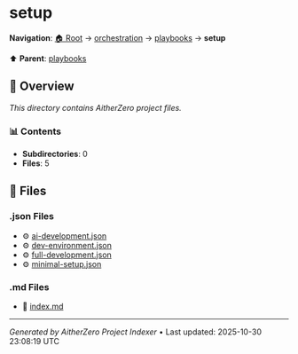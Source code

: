 # setup

**Navigation**: [🏠 Root](../../../index.md) → [orchestration](../../index.md) → [playbooks](../index.md) → **setup**

⬆️ **Parent**: [playbooks](../index.md)

## 📖 Overview

*This directory contains AitherZero project files.*

### 📊 Contents

- **Subdirectories**: 0
- **Files**: 5

## 📄 Files

### .json Files

- ⚙️ [ai-development.json](./ai-development.json)
- ⚙️ [dev-environment.json](./dev-environment.json)
- ⚙️ [full-development.json](./full-development.json)
- ⚙️ [minimal-setup.json](./minimal-setup.json)

### .md Files

- 📝 [index.md](./index.md)

---

*Generated by AitherZero Project Indexer* • Last updated: 2025-10-30 23:08:19 UTC

